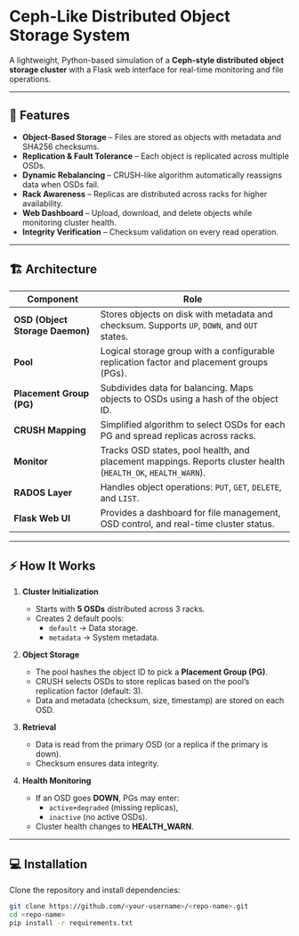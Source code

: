 # Ceph-Like Distributed Object Storage System

A lightweight, Python-based simulation of a **Ceph-style distributed object storage cluster** with a Flask web interface for real-time monitoring and file operations.

---

## 🚀 Features
- **Object-Based Storage** – Files are stored as objects with metadata and SHA256 checksums.
- **Replication & Fault Tolerance** – Each object is replicated across multiple OSDs.
- **Dynamic Rebalancing** – CRUSH-like algorithm automatically reassigns data when OSDs fail.
- **Rack Awareness** – Replicas are distributed across racks for higher availability.
- **Web Dashboard** – Upload, download, and delete objects while monitoring cluster health.
- **Integrity Verification** – Checksum validation on every read operation.

---

## 🏗 Architecture

| Component | Role |
|-----------|------|
| **OSD (Object Storage Daemon)** | Stores objects on disk with metadata and checksum. Supports `UP`, `DOWN`, and `OUT` states. |
| **Pool** | Logical storage group with a configurable replication factor and placement groups (PGs). |
| **Placement Group (PG)** | Subdivides data for balancing. Maps objects to OSDs using a hash of the object ID. |
| **CRUSH Mapping** | Simplified algorithm to select OSDs for each PG and spread replicas across racks. |
| **Monitor** | Tracks OSD states, pool health, and placement mappings. Reports cluster health (`HEALTH_OK`, `HEALTH_WARN`). |
| **RADOS Layer** | Handles object operations: `PUT`, `GET`, `DELETE`, and `LIST`. |
| **Flask Web UI** | Provides a dashboard for file management, OSD control, and real-time cluster status. |

---

## ⚡ How It Works
1. **Cluster Initialization**
   - Starts with **5 OSDs** distributed across 3 racks.
   - Creates 2 default pools:
     - `default` → Data storage.
     - `metadata` → System metadata.

2. **Object Storage**
   - The pool hashes the object ID to pick a **Placement Group (PG)**.
   - CRUSH selects OSDs to store replicas based on the pool’s replication factor (default: 3).
   - Data and metadata (checksum, size, timestamp) are stored on each OSD.

3. **Retrieval**
   - Data is read from the primary OSD (or a replica if the primary is down).
   - Checksum ensures data integrity.

4. **Health Monitoring**
   - If an OSD goes **DOWN**, PGs may enter:
     - `active+degraded` (missing replicas),
     - `inactive` (no active OSDs).
   - Cluster health changes to **HEALTH_WARN**.

---

## 💻 Installation
Clone the repository and install dependencies:
```bash
git clone https://github.com/<your-username>/<repo-name>.git
cd <repo-name>
pip install -r requirements.txt
